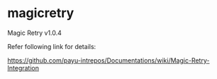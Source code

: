 # magicretry
Magic Retry v1.0.4

Refer following link for details:

https://github.com/payu-intrepos/Documentations/wiki/Magic-Retry-Integration
